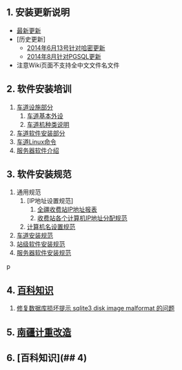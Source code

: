 ## 1. 安装更新说明
* [最新更新](../blob/master/README.md)
* [历史更新]
	* [2014年6月13号针对哈密更新](./update/update_20140613.markdown)
	* [2014年8月针对PGSQL更新](./update/update_201408.markdown)
* 注意Wiki页面不支持全中文文件名文件

## 2. 软件安装培训
1. [车道设施部分]()
	1. [车道基本外设](./Train/device.markdown)
	2. [车道机种类说明](./Train/LaneMachine.markdown)
2. [车道软件安装部分](./Train/LaneSoft.markdown)
3. [车道Linux命令](./Train/Linux.markdown)
4. [服务器软件介绍](./knowledge/serverprogram.markdown)

## 3. 软件安装规范
1. 通用规范
	1. [IP地址设置规范]
		1. [全疆收费站IP地址报表](./guifan/All_IP_Table.markdown)
		2. [收费站各个计算机IP地址分配规范](./guifan/IP.markdown)
	2. [计算机名设置规范](./guifan/ComputerName.markdown)
2. [车道安装规范](./guifan/LaneSetup.markdown)
3. [站级软件安装规范](./guifan/PlazaSoftSetup)
4. [服务器软件安装规范](./guifan/ServerSoftSetup.markdown)

p
## 4. [百科知识](./knowledge/wiki-home)
1. [修复数据库损坏提示 sqlite3 disk image malformat 的问题](./knowledge/fix_sqlite3_disk_image_malformat.markdown)
## 5. [南疆计重改造](./Project/NJJZGZ.markdown)
## 6. [百科知识](## 4)

